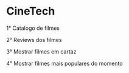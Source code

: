 # CineTech

1° Catalogo de filmes

2° Reviews dos filmes

3° Mostrar filmes em cartaz

4° Mostrar filmes mais populares do momento
